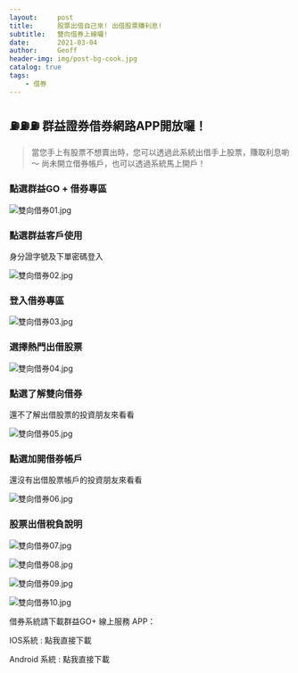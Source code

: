 ```yaml
---
layout:     post
title:      股票出借自己來! 出借股票賺利息!
subtitle:   雙向借券上線囉!
date:       2021-03-04
author:     Geoff
header-img: img/post-bg-cook.jpg
catalog: true
tags:
    - 借券
---
```




## ⛽⛽⛽ 群益證券借券網路APP開放囉！

> 當您手上有股票不想賣出時，您可以透過此系統出借手上股票，賺取利息喲～
  尚未開立借券帳戶，也可以透過系統馬上開戶！

### 點選群益GO + 借券專區

![雙向借券01.jpg]({{site.baseurl}}/media/雙向借券01.jpg)


### 點選群益客戶使用
身分證字號及下單密碼登入

![雙向借券02.jpg]({{site.baseurl}}/media/雙向借券02.jpg)

### 登入借券專區

![雙向借券03.jpg]({{site.baseurl}}/media/雙向借券03.jpg)

### 選擇熱門出借股票

![雙向借券04.jpg]({{site.baseurl}}/media/雙向借券04.jpg)

### 點選了解雙向借券
還不了解出借股票的投資朋友來看看

![雙向借券05.jpg]({{site.baseurl}}/media/雙向借券05.jpg)

### 點選加開借券帳戶
還沒有出借股票帳戶的投資朋友來看看

![雙向借券06.jpg]({{site.baseurl}}/media/雙向借券06.jpg)

### 股票出借稅負說明

![雙向借券07.jpg]({{site.baseurl}}/media/雙向借券07.jpg)

![雙向借券08.jpg]({{site.baseurl}}/media/雙向借券08.jpg)

![雙向借券09.jpg]({{site.baseurl}}/media/雙向借券09.jpg)

![雙向借券10.jpg]({{site.baseurl}}/media/雙向借券10.jpg)




借券系統請下載群益GO+ 線上服務 APP：

IOS系統 : 點我直接下載

Android 系統 : 點我直接下載





 
